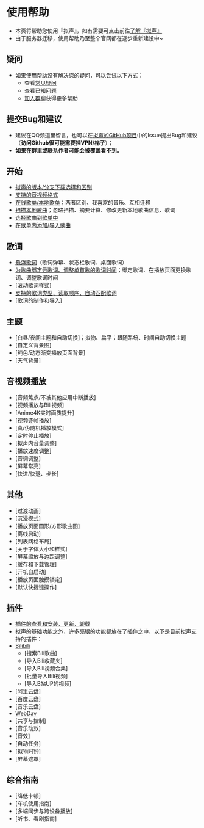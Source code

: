 # 使用帮助
- 本页将帮助您使用『拟声』，如有需要可点击前往[了解『拟声』](/info/)
- 由于服务器迁移，使用帮助乃至整个官网都在逐步重新建设中~

## 疑问
- 如果使用帮助没有解决您的疑问，可以尝试以下方式：
  - 查看[常见疑问](issue)
  - 查看[已知问题](question)
  - [加入群聊](/about/qqgroup)获得更多帮助

## 提交Bug和建议
- 建议在QQ频道里留言，也可以在[拟声的GitHub项目](https://github.com/coolight7/MimicryMusic/issues)中的Issue提出Bug和建议（**访问Github很可能需要挂VPN/梯子**）；
- **如果在群里或联系作者可能会被覆盖看不到。**

## 开始
- [拟声的版本/分支下载选择和区别](list/selectBranch)
- [支持的音视频格式](list/supportFormat)
- [在线歌单/本地歌单](list/songSheet/)；两者区别、我喜欢的音乐、互相迁移
- [扫描本地歌曲](list/scanLocalSong/)；忽略扫描、摘要计算、修改更新本地歌曲信息、歌词
- [选择歌曲到歌单中](list/addSongsForPlaylist/)
- [在歌单内添加/导入歌曲](list/addSongsByPlaylist/)

## 歌词
- [悬浮歌词](list/overlayLyric/)（歌词弹幕、状态栏歌词、桌面歌词）
- [为歌曲绑定云歌词、调整单首歌的歌词时间](list/bindLyric/)；绑定歌词、在播放页面更换歌词、调整歌词时间
- [滚动歌词样式]
- [支持的歌词类型、读取顺序、自动匹配歌词](list/lyricFormat/)
- [歌词的制作和导入]

## 主题
- [白昼/夜间主题和自动切换]；拟物、扁平；跟随系统、时间自动切换主题
- [自定义背景图]
- [纯色/动态渐变播放页面背景]
- [天气背景]

## 音视频播放
- [音频焦点/不被其他应用中断播放]
- [视频播放与Bili视频]
- [Anime4K实时画质提升]
- [视频逐帧播放]
- [真/伪随机播放模式]
- [定时停止播放]
- [拟声内音量调整]
- [播放速度调整]
- [音调调整]
- [屏幕常亮]
- [快进/快退、步长]

## 其他
- [过渡动画]
- [沉浸模式]
- [播放页面圆形/方形歌曲图]
- [离线启动]
- [列表网格布局]
- [关于字体大小和样式]
- [屏幕缩放与边距调整]
- [缓存和下载管理]
- [开机自启动]
- [播放页面触摸锁定]
- [默认快捷键操作]

## 插件
- [插件的查看和安装、更新、卸载](plugins/)
- 拟声的基础功能之外，许多亮眼的功能都放在了插件之中，以下是目前拟声支持的插件：
- [Bilibili](plugins/bilibili/)
  - [搜索Bili歌曲]
  - [导入Bili收藏夹]
  - [导入Bili视频合集]
  - [批量导入Bili视频]
  - [导入B站UP的视频]
- [阿里云盘]
- [百度云盘]
- [音乐云盘]
- [WebDav](plugins/webdav/)
- [共享与控制]
- [音乐动效]
- [音效]
- [自动任务]
- [拟物时钟]
- [屏幕遮罩]

## 综合指南
- [降低卡顿]
- [车机使用指南]
- [多端同步与跨设备播放]
- [听书、看剧指南]